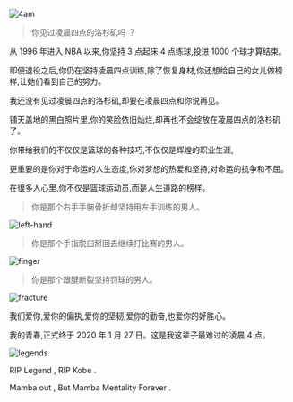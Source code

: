 ![4am](https://raw.githubusercontent.com/webfansplz/article/master/kobe/images/4am.jpeg)

> 你见过凌晨四点的洛杉矶吗 ？

从 1996 年进入 NBA 以来,你坚持 3 点起床,4 点练球,投进 1000 个球才算结束。

即便退役之后,你仍在坚持凌晨四点训练,除了恢复身材,你还想给自己的女儿做榜样,让她们看到自己的努力。

我还没有见过凌晨四点的洛杉矶,却要在凌晨四点和你说再见。

铺天盖地的黑白照片里,你的笑脸依旧灿烂,却再也不会绽放在凌晨四点的洛杉矶了。

你带给我们的不仅仅是篮球的各种技巧,不仅仅是辉煌的职业生涯,

更重要的是你对于命运的人生态度,你对梦想的热爱和坚持,对命运的抗争和不屈。

在很多人心里,你不仅是篮球运动员,而是人生道路的榜样。

> 你是那个右手手腕骨折却坚持用左手训练的男人。

![left-hand](https://raw.githubusercontent.com/webfansplz/article/master/kobe/images/left-hand.jpeg)

> 你是那个手指脱臼掰回去继续打比赛的男人。

![finger](https://raw.githubusercontent.com/webfansplz/article/master/kobe/images/finger.gif)

> 你是那个跟腱断裂坚持罚球的男人。

![fracture](https://raw.githubusercontent.com/webfansplz/article/master/kobe/images/fracture.jpeg)

我们爱你,爱你的偏执,爱你的坚韧,爱你的勤奋,也爱你的好胜心。

我的青春,正式终于 2020 年 1 月 27 日。这是我这辈子最难过的凌晨 4 点。

![legends](https://raw.githubusercontent.com/webfansplz/article/master/kobe/images/legends.jpeg)

RIP Legend , RIP Kobe .

Mamba out , But Mamba Mentality Forever .
